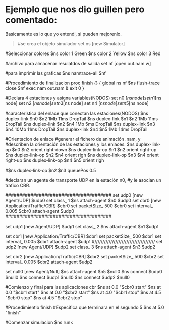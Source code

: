 # Ejemplo que nos dio guillen pero comentado:
Basicamente es lo que yo entendi, si pueden mejorenlo.


>#se crea el objeto simulador
set ns [new Simulator]

#Seleccionar colores
$ns color 1 Green
$ns color 2 Yellow
$ns color 3 Red


#archivo para almacenar resulatdos de salida
set nf [open out.nam w]

#para imprimir las graficas
$ns namtrace-all $nf

#Procedimiento de finalizacion
proc finish {} {
        global ns nf
        $ns flush-trace
        close $nf
        exec nam out.nam &
        exit 0
}

#Declara 4 estaciones y asigna variables(NODOS)
set n0 [$ns node]
set n1 [$ns node]
set n2 [$ns node]
set n3 [$ns node]
set n4 [$ns node]
set n5 [$ns node]

#caracteristica del enlace que conectan las estaciones(NODOS)
$ns duplex-link $n0 $n2 1Mb 11ms DropTail
$ns duplex-link $n1 $n2 1Mb 11ms DropTail
$ns duplex-link $n2 $n4 1Mb 5ms DropTail
$ns duplex-link $n3 $n4 10Mb 11ms DropTail
$ns duplex-link $n4 $n5 1Mb 14ms DropTail

#Orientacion de enlace
#generar el fichero de animación .nam, y
#describen la orientación de las estaciones y los enlaces.
$ns duplex-link-op $n0 $n2 orient right-down
$ns duplex-link-op $n1 $n2 orient right-up
$ns duplex-link-op $n2 $n4 orient righ
$ns duplex-link-op $n3 $n4 orient right-up
$ns duplex-link-op $n4 $n5 orient righ

#$ns duplex-link-op $n2 $n3 queuePos 0.5

#declaran un agente de transporte UDP en la estación n0,
#y le asocian un tráfico CBR.

######################################
set udp0 [new Agent/UDP]
$udp0 set class_ 1
$ns attach-agent $n0 $udp0
set cbr0 [new Application/Traffic/CBR]
$cbr0 set packetSize_ 500
$cbr0 set interval_ 0.005
$cbr0 attach-agent $udp0
######################################

set udp1 [new Agent/UDP]
$udp1 set class_ 2
$ns attach-agent $n1 $udp1


set cbr1 [new Application/Traffic/CBR]
$cbr1 set packetSize_ 500
$cbr1 set interval_ 0.005
$cbr1 attach-agent $udp1
#//////////////////////////////////////
set udp2 [new Agent/UDP]
$udp2 set class_ 3
$ns attach-agent $n3 $udp2


set cbr2 [new Application/Traffic/CBR]
$cbr2 set packetSize_ 500
$cbr2 set interval_ 0.005
$cbr2 attach-agent $udp2

set null0 [new Agent/Null]
$ns attach-agent $n5 $null0
$ns connect $udp0 $null0
$ns connect $udp1 $null0
$ns connect $udp2 $null0



#Comienzo y final para las aplicaciones cbr
$ns at 0.0 "$cbr0 start"
$ns at 0.0 "$cbr1 start"
$ns at 0.0 "$cbr2 start"
$ns at 4.0 "$cbr1 stop"
$ns at 4.5 "$cbr0 stop"
$ns at 4.5 "$cbr2 stop"

#Procedimientio finish
#Especifica que terminara en el segundo 5
$ns at 5.0 "finish"

#Comenzar simulacion
$ns run<
